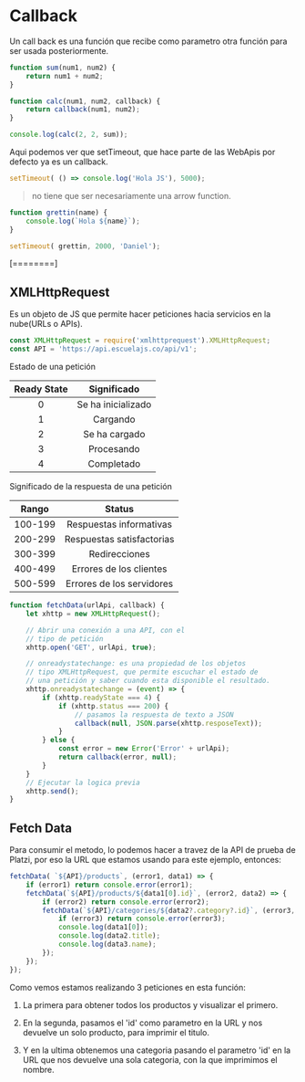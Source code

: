 # Callback

Un call back es una función que recibe como parametro
otra función para ser usada posteriormente.

```javascript
function sum(num1, num2) {
    return num1 + num2;
}

function calc(num1, num2, callback) {
    return callback(num1, num2);
}

console.log(calc(2, 2, sum));
```

Aqui podemos ver que setTimeout, que hace parte de las WebApis
por defecto ya es un callback.

```javascript
setTimeout( () => console.log('Hola JS'), 5000);
```

> no tiene que ser necesariamente una arrow function.

```javascript
function grettin(name) {
    console.log(`Hola ${name}`);
}

setTimeout( grettin, 2000, 'Daniel');
```

[========]

## XMLHttpRequest

Es un objeto de JS que permite hacer peticiones
hacia servicios en la nube(URLs o APIs).

```javascript
const XMLHttpRequest = require('xmlhttprequest').XMLHttpRequest;
const API = 'https://api.escuelajs.co/api/v1';
```

Estado de una petición

|  Ready  State  | Significado |
| :-----------: | :------------: |
| 0  | Se ha inicializado  |
| 1  | Cargando  |
| 2  | Se ha cargado  |
| 3  | Procesando  |
| 4  | Completado |

Significado de la respuesta de una petición

| Rango  |  Status |
| :------------: | :------------: |
| 100-199  |  Respuestas informativas |
|  200-299 |  Respuestas satisfactorias |
|  300-399 |  Redirecciones |
|  400-499 |  Errores de los clientes |
|  500-599 |  Errores de los servidores |

```javascript
function fetchData(urlApi, callback) {
    let xhttp = new XMLHttpRequest();

    // Abrir una conexión a una API, con el
    // tipo de petición
    xhttp.open('GET', urlApi, true);

    // onreadystatechange: es una propiedad de los objetos
    // tipo XMLHttpRequest, que permite escuchar el estado de
    // una petición y saber cuando esta disponible el resultado.
    xhttp.onreadystatechange = (event) => {
        if (xhttp.readyState === 4) {
            if (xhttp.status === 200) {
                // pasamos la respuesta de texto a JSON
                callback(null, JSON.parse(xhttp.resposeText));
            }
        } else {
            const error = new Error('Error' + urlApi);
            return callback(error, null);
        }
    }
    // Ejecutar la logica previa
    xhttp.send();
}
```

## Fetch Data

Para consumir el metodo, lo podemos hacer a travez de la API
de prueba de Platzi, por eso la URL que estamos usando para
este ejemplo, entonces:

```javascript
fetchData( `${API}/products`, (error1, data1) => {
    if (error1) return console.error(error1);
    fetchData(`${API}/products/${data1[0].id}`, (error2, data2) => {
        if (error2) return console.error(error2);
        fetchData(`${API}/categories/${data2?.category?.id}`, (error3, data3) => {
            if (error3) return console.error(error3);
            console.log(data1[0]);
            console.log(data2.title);
            console.log(data3.name);
        });
    });
});
```

Como vemos estamos realizando 3 peticiones en esta función:

1. La primera para obtener todos los productos y visualizar el primero.

2. En la segunda, pasamos el 'id' como parametro en la URL y
nos devuelve un solo producto, para imprimir el titulo.

3. Y en la ultima obtenemos una categoria pasando el parametro 'id' en la URL que nos devuelve una sola categoria, con la que imprimimos el nombre.
